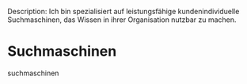 Description: Ich bin spezialisiert auf leistungsfähige kundenindividuelle Suchmaschinen, das Wissen in ihrer Organisation nutzbar zu machen.

# Suchmaschinen

suchmaschinen
